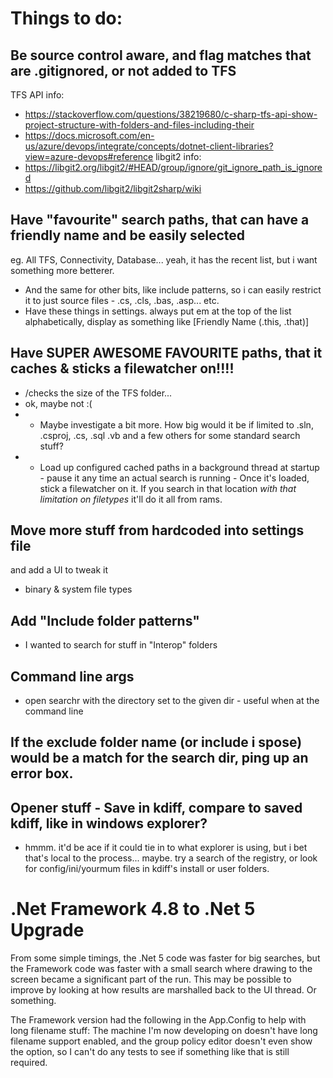 # Things to do:

## Be source control aware, and flag matches that are .gitignored, or not added to TFS
TFS API info:
* https://stackoverflow.com/questions/38219680/c-sharp-tfs-api-show-project-structure-with-folders-and-files-including-their
* https://docs.microsoft.com/en-us/azure/devops/integrate/concepts/dotnet-client-libraries?view=azure-devops#reference
libgit2 info:
* https://libgit2.org/libgit2/#HEAD/group/ignore/git_ignore_path_is_ignored
* https://github.com/libgit2/libgit2sharp/wiki



## Have "favourite" search paths, that can have a friendly name and be easily selected
eg. All TFS, Connectivity, Database...
yeah, it has the recent list, but i want something more betterer.
* And the same for other bits, like include patterns, so i can easily restrict it to just source files - .cs, .cls, .bas, .asp... etc.
* Have these things in settings. always put em at the top of the list alphabetically, display as something like [Friendly Name (.this, .that)]

## Have SUPER AWESOME FAVOURITE paths, that it caches & sticks a filewatcher on!!!!
* /checks the size of the TFS folder...
* ok, maybe not :(
* * Maybe investigate a bit more. How big would it be if limited to .sln, .csproj, .cs, .sql .vb and a few others for some standard search stuff?
* * Load up configured cached paths in a background thread at startup - pause it any time an actual search is running - Once it's loaded, stick a filewatcher on it. If you search in that location *with that limitation on filetypes* it'll do it all from rams.

## Move more stuff from hardcoded into settings file
and add a UI to tweak it
* binary & system file types

## Add "Include folder patterns"
* I wanted to search for stuff in "Interop" folders

## Command line args
* open searchr with the directory set to the given dir - useful when at the command line

## If the exclude folder name (or include i spose) would be a match for the search dir, ping up an error box.

## Opener stuff - Save in kdiff, compare to saved kdiff, like in windows explorer? 
* hmmm. it'd be ace if it could tie in to what explorer is using, but i bet that's local to the process... maybe. try a search of the registry, or look for config/ini/yourmum files in kdiff's install or user folders. 




# .Net Framework 4.8 to .Net 5 Upgrade
From some simple timings, the .Net 5 code was faster for big searches, but the Framework code was faster with a small search where drawing to the screen became a significant part of the run. This may be possible to improve by looking at how results are marshalled back to the UI thread. Or something.

The Framework version had the following in the App.Config to help with long filename stuff:
  <runtime>
    <AppContextSwitchOverrides value="Switch.System.IO.UseLegacyPathHandling=false;Switch.System.IO.BlockLongPaths=false"/>
  </runtime>
The machine I'm now developing on doesn't have long filename support enabled, and the group policy editor doesn't even show the option, so I can't do any tests to see if something like that is still required.


